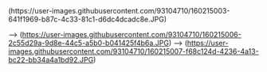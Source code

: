 <!-- Projeto do Módulo 4 usando Hooks, useState, useEffect, React.

LinkedIn: https://www.linkedin.com/in/wellington-m-sotero-49a37762/

Nome do Projeto: Astromatch (uma imitação do Tinder, app de Namoro Virtual).

O que Funciona:
Botões de curtidas e não curtidas, Layout da página, Imagem de fundo, Opções de pessoas para curtir

O que não funciona:
Não consegui colocar na tela toda, ficou uma parte no final que ficou branca. (tipo um pequeno footer)

Link do Surge:

like-jellyfish.surge.sh


Prints da tela:
 --> (https://user-images.githubusercontent.com/93104710/160215003-641f1969-b87c-4c33-81c1-d6dc4dcadc8e.JPG)
 --> (https://user-images.githubusercontent.com/93104710/160215006-2c55d29a-9d8e-44c5-a5b0-b041425f4b6a.JPG)
 --> (https://user-images.githubusercontent.com/93104710/160215007-f68c124d-4236-4a13-bc22-bb34a4a1bd92.JPG)
